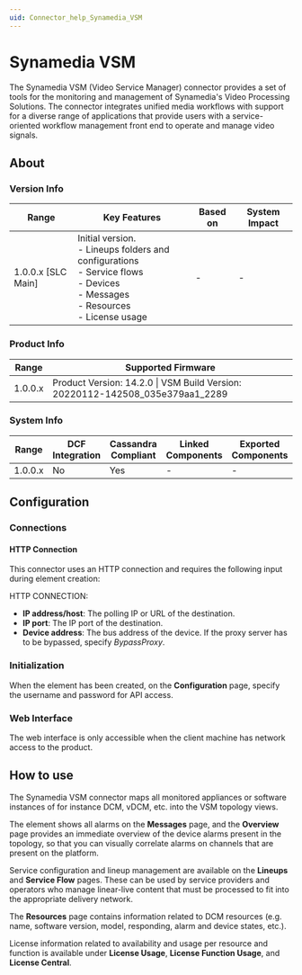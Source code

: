 ```yaml
---
uid: Connector_help_Synamedia_VSM
---
```


# Synamedia VSM

The Synamedia VSM (Video Service Manager) connector provides a set of tools for the monitoring and management of Synamedia's Video Processing Solutions. The connector integrates unified media workflows with support for a diverse range of applications that provide users with a service-oriented workflow management front end to operate and manage video signals.

## About

### Version Info

| Range | Key Features | Based on | System Impact |
|--|--|--|--|
| 1.0.0.x [SLC Main] | Initial version. <br>- Lineups folders and configurations <br>- Service flows <br>- Devices <br>- Messages <br>- Resources <br>- License usage | - | - |

### Product Info

| Range     | Supported Firmware                                                            |
|-----------|-------------------------------------------------------------------------------|
| 1.0.0.x   | Product Version: 14.2.0 \| VSM Build Version: 20220112-142508_035e379aa1_2289 |

### System Info

| Range     | DCF Integration     | Cassandra Compliant     | Linked Components     | Exported Components     |
|-----------|---------------------|-------------------------|-----------------------|-------------------------|
| 1.0.0.x   | No                  | Yes                     | -                     | -                       |

## Configuration

### Connections

#### HTTP Connection

This connector uses an HTTP connection and requires the following input during element creation:

HTTP CONNECTION:

- **IP address/host**: The polling IP or URL of the destination.
- **IP port**: The IP port of the destination.
- **Device address**: The bus address of the device. If the proxy server has to be bypassed, specify *BypassProxy*.

### Initialization

When the element has been created, on the **Configuration** page, specify the username and password for API access.

### Web Interface

The web interface is only accessible when the client machine has network access to the product.

## How to use

The Synamedia VSM connector maps all monitored appliances or software instances of for instance DCM, vDCM, etc. into the VSM topology views.

The element shows all alarms on the **Messages** page, and the **Overview** page provides an immediate overview of the device alarms present in the topology, so that you can visually correlate alarms on channels that are present on the platform.

Service configuration and lineup management are available on the **Lineups** and **Service Flow** pages. These can be used by service providers and operators who manage linear-live content that must be processed to fit into the appropriate delivery network.

The **Resources** page contains information related to DCM resources (e.g. name, software version, model, responding, alarm and device states, etc.).

License information related to availability and usage per resource and function is available under **License Usage**, **License Function Usage**, and **License Central**.
